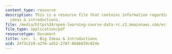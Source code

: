 ```yaml
---
content_type: resource
description: This is a resource file that contains information regarding lec. 1. big
  ideas & introductions.
file: /media/https%3A/open-learning-course-data-rc.s3.amazonaws.com/ec-715-d-lab-disseminating-innovations-for-the-common-good-spring-2007/24f3c219a2f6ad52278706b6659c024e_MITEC_715S07_lec1.pdf
file_type: application/pdf
resourcetype: Document
title: Lec. 1. Big Ideas & Introductions
uid: 24f3c219-a2f6-ad52-2787-06b6659c024e
---
```


